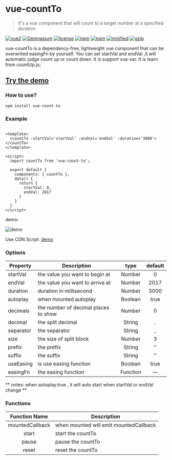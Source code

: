 # vue-countTo

> It's a vue component that will count to a target number at a specified duration

[![vue2](https://img.shields.io/badge/vue-2.x-brightgreen.svg)](https://vuejs.org/)
[![Gemnasium](https://img.shields.io/gemnasium/mathiasbynens/he.svg)](https://github.com/PanJiaChen/vue-countTo)
[![license](https://img.shields.io/github/license/mashape/apistatus.svg)](https://github.com/PanJiaChen/vue-countTo)
[![npm](https://img.shields.io/npm/v/vue-count-to.svg)](https://www.npmjs.com/package/vue-count-to)
[![npm](https://img.shields.io/npm/dm/vue-count-to.svg)](https://npmcharts.com/compare/vue-count-to)
[![minified](https://badgen.net/bundlephobia/min/vue-count-to)](https://bundlephobia.com/result?p=vue-count-to)
[![gzip](https://badgen.net/bundlephobia/minzip/vue-count-to)](https://bundlephobia.com/result?p=vue-count-to)

vue-countTo is a dependency-free, lightweight vue component that can be overwrited easingFn by yourself.
You can set startVal and endVal ,it will automatic judge count up or count down.
It is support vue-ssr.
It is learn from countUp.js;

## [Try the demo](http://panjiachen.github.io/countTo/demo/)

### How to use?

```bash
npm install vue-count-to
```

### Example

```vue

<template>
  <countTo :startVal='startVal' :endVal='endVal' :duration='3000'></countTo>
</template>

<script>
  import countTo from 'vue-count-to';

  export default {
    components: { countTo },
    data() {
      return {
        startVal: 0,
        endVal: 2017
      }
    }
  }
</script>
```

demo:

![demo](https://github.com/PanJiaChen/vue-countTo/blob/master/countDemo.gif)

Use CDN Script: [demo](https://github.com/PanJiaChen/vue-countTo/blob/master/demo/index.html)

### Options

| Property  | Description                          |   type   | 	default	 |
|-----------|--------------------------------------|:--------:|:---------:|
| startVal  | the value you want to begin at       |  Number  |     0     |
| endVal    | the value you want to arrive at      |  Number  |   2017    |
| duration  | duration in millisecond              |  Number  |   3000    |
| autoplay  | when mounted autoplay                | Boolean  |   true    |
| decimals  | the number of decimal places to show |  Number  |     0     |
| decimal   | the split decimal                    |  String  |     .     |
| separator | the separator                        |  String  |     ,     |
| size      | the size of split block              |  Number  |     3     |
| prefix    | the prefix                           |  String  |    ''     |
| suffix    | the suffix                           |  String  |    ''     |
| useEasing | is use easing function               | Boolean  |   true    |
| easingFn  | the easing function                  | Function |     —     |

** notes: when autoplay:true , it will auto start when startVal or endVal change **

### Functions

|  Function Name  | Description                             |
|:---------------:|-----------------------------------------|
| mountedCallback | when mounted will emit  mountedCallback |
|      start      | start the countTo                       |
|      pause      | pause  the countTo                      |
|      reset      | reset  the countTo                      |
